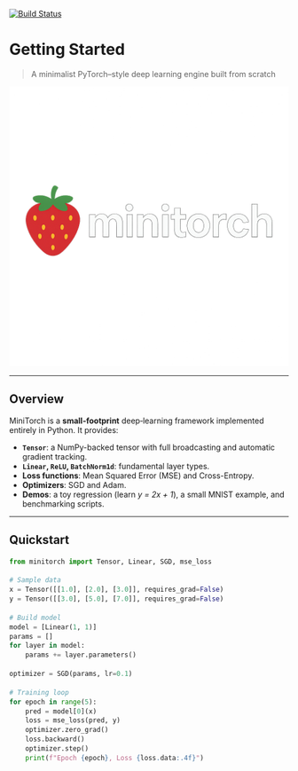 [![Build Status](https://github.com/samitmohan/minitorch/actions/workflows/ci.yml/badge.svg)](https://github.com/samitmohan/minitorch/actions)
# Getting Started

> A minimalist PyTorch–style deep learning engine built from scratch

![MiniTorch Banner](assets/banner.png)

---

## Overview

MiniTorch is a **small-footprint** deep‐learning framework implemented entirely in Python. It provides:

- **`Tensor`**: a NumPy-backed tensor with full broadcasting and automatic gradient tracking.  
- **`Linear`, `ReLU`, `BatchNorm1d`**: fundamental layer types.  
- **Loss functions**: Mean Squared Error (MSE) and Cross-Entropy.  
- **Optimizers**: SGD and Adam.  
- **Demos**: a toy regression (learn *y = 2x + 1*), a small MNIST example, and benchmarking scripts.

---

## Quickstart

```python
from minitorch import Tensor, Linear, SGD, mse_loss

# Sample data
x = Tensor([[1.0], [2.0], [3.0]], requires_grad=False)
y = Tensor([[3.0], [5.0], [7.0]], requires_grad=False)

# Build model
model = [Linear(1, 1)]
params = []
for layer in model:
    params += layer.parameters()

optimizer = SGD(params, lr=0.1)

# Training loop
for epoch in range(5):
    pred = model[0](x)
    loss = mse_loss(pred, y)
    optimizer.zero_grad()
    loss.backward()
    optimizer.step()
    print(f"Epoch {epoch}, Loss {loss.data:.4f}")
```



